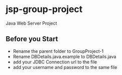 # jsp-group-project #
Java Web Server Project
## Before you Start ##
- Rename the parent folder to GroupProject-1
- Rename DBDetails.java.example to DBDetails.java
- add your JDBC Connection url to the file
- add your username and password to the same file